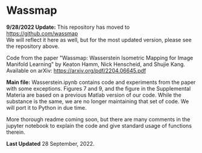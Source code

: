 # Wassmap

**9/28/2022 Update:** This repository has moved to https://github.com/wassmap  
We will reflect it here as well, but for the most updated version, please see the repository above.

Code from the paper "Wassmap: Wasserstein Isometric Mapping for Image Manifold Learning" by Keaton Hamm, Nick Henscheid, and Shujie Kang. Available on arXiv: https://arxiv.org/pdf/2204.06645.pdf

**Main file:** Wasserstein.ipynb contains code and experiments from the paper with some exceptions. Figures 7 and 9, and the figure in the Supplemental Materia are based on a previous Matlab version of our code. While the substance is the same, we are no longer maintaining that set of code. We will port it to Python in due time.

More thorough readme coming soon, but there are many comments in the jupyter notebook to explain the code and give standard usage of functions therein.

**Last Updated** 28 September, 2022.
